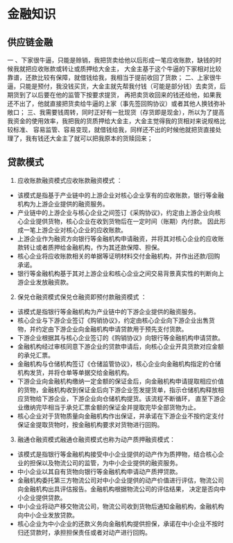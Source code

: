 # 金融知识
## 供应链金融
一 、下家很牛逼，只能是赊销，我把货卖给他以后形成一笔应收账款，缺钱的时候我就把应收账款或转让或质押给大金主，
大金主基于这个牛逼的下家相对比较靠谱，还款比较有保障，就借钱给我，我相当于提前收回了货款；
二、上家很牛逼，只能是预付，我没钱买货，大金主就先帮我付钱（可能是部分钱）去卖货，后期货到了以后要在他的监管下按要求提货，
再把卖货收回来的钱还给他，如果我还不出了，他就直接把货卖给牛逼的上家（事先签回购协议）或者其他人换钱弥补敞口；
三、我需要钱周转，同时正好有一批现货（存货即是现金），所以为了提高我资金的使用效率，我把我的货质押给大金主，大金主觉得我的货相对来说规格比较标准、
容易监管、容易变现，就借钱给我，同样还不出的时候他就把货直接处理了，我有钱还大金主了就可以把我原本的货赎回来；
## 贷款模式
1. 应收账款融资模式应收账款融资模式 ：
  - 该模式是指基于产业链中的上游企业对核心企业享有的应收账款，银行等金融机构为上游企业提供的融资服务。
  - 产业链中的上游企业与核心企业之间签订《采购协议》，约定由上游企业向核心企业提供货物，核心企业在收到货物后在一定时间（账期）内付款。
  因此形成一笔上游企业对核心企业的应收账款。
  - 上游企业作为融资方向银行等金融机构申请融资，并将其对核心企业的应收账款转让或者质押给金融机构，作为其还款保障、担保。
  - 核心企业将应收账款相关的单据等证明材料交付金融机构，并作出还款/回购承诺。
  - 银行等金融机构基于其对上游企业和核心企业之间交易背景真实性的判断向上游企业发放融资款。
2. 保兑仓融资模式保兑仓融资即预付款融资模式 ：
  - 该模式是指银行等金融机构为产业链中的下游企业提供的融资服务。
  - 核心企业与下游企业签订《购销协议》，约定由核心企业向下游企业出售货物，并约定由下游企业向金融机构申请贷款用于预先支付货款。
  - 下游企业根据其与核心企业签订的《购销协议》向银行等金融机构申请贷款。
  - 金融机构经过审核同意下游企业的贷款申请后，向核心企业开具货款对应金额的承兑汇票。
  - 金融机构与仓储机构签订《仓储监管协议》，核心企业向金融机构指定的仓储机构发货，并将仓单等单据交给金融机构。
  - 下游企业向金融机构缴纳一定金额的保证金后，向金融机构申请提取相应价值的货物，金融机构收到保证金后向下游企业签发提货单，指示仓储机构释放相应货物给下游企业，下游企业向仓储机构提货。该流程不断循环，
  直至下游企业缴纳完毕相当于承兑汇票金额的保证金并提取完毕全部货物为止。
  - 核心企业对于货物质量向金融机构作出保证，并承诺在下游企业不按约定支付保证金提取货物时，按金融机构要求对货物进行回购。
3. 融通仓融资模式融通仓融资模式也称为动产质押融资模式：
  - 该模式是指银行等金融机构接受中小企业提供的动产作为质押物，结合核心企业的担保以及物流公司的监管，为中小企业提供的融资服务。
  - 中小企业以其自有货物向银行等金融机构申请动产质押贷款。
  - 金融机构委托第三方物流公司对中小企业提供的动产价值进行评估，物流公司向金融机构出具评估报告。金融机构根据物流公司的评估结果，
  决定是否向中小企业提供贷款。
  - 中小企业将动产移交物流公司，物流公司收到货物后通知金融机构，金融机构向中小企业发放贷款。
  - 核心企业为中小企业的还款义务向金融机构提供担保，承诺在中小企业不按时归还贷款时，承担担保责任或者对动产进行回购。

